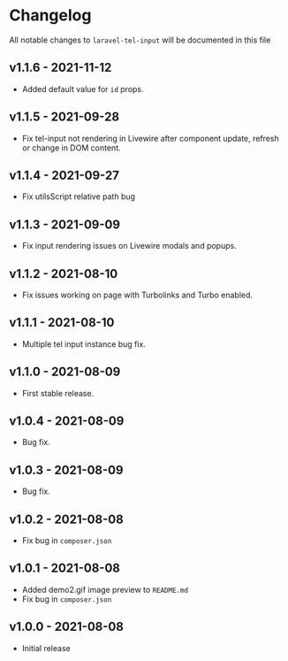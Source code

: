 # Changelog

All notable changes to `laravel-tel-input` will be documented in this file

## v1.1.6 - 2021-11-12

- Added default value for `id` props.
  
## v1.1.5 - 2021-09-28

- Fix tel-input not rendering in Livewire after component update, refresh or change in DOM content.
  
## v1.1.4 - 2021-09-27

- Fix utilsScript relative path bug
  
## v1.1.3 - 2021-09-09

- Fix input rendering issues on Livewire modals and popups.

## v1.1.2 - 2021-08-10

- Fix issues working on page with Turbolinks and Turbo enabled.
  
## v1.1.1 - 2021-08-10

- Multiple tel input instance bug fix.
  
## v1.1.0 - 2021-08-09
- First stable release.
  
## v1.0.4 - 2021-08-09

- Bug fix.

## v1.0.3 - 2021-08-09

- Bug fix.
  
## v1.0.2 - 2021-08-08

- Fix bug in `composer.json`

## v1.0.1 - 2021-08-08

- Added demo2.gif image preview to  `README.md`
- Fix bug in `composer.json`

## v1.0.0 - 2021-08-08

- Initial release
